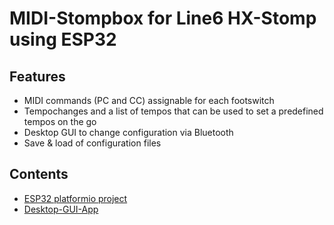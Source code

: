 # MIDI-Stompbox for Line6 HX-Stomp using ESP32

## Features

- MIDI commands (PC and CC) assignable for each footswitch
- Tempochanges and a list of tempos that can be used to set a predefined tempos on the go
- Desktop GUI to change configuration via Bluetooth
- Save & load of configuration files

## Contents

- [ESP32 platformio project](platform_io/ESP.md)
- [Desktop-GUI-App](esp-front-egui/GUI.md)